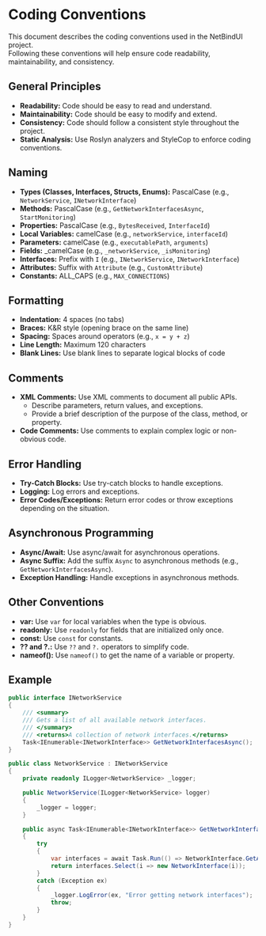 # Coding Conventions

This document describes the coding conventions used in the NetBindUI project.  
Following these conventions will help ensure code readability, maintainability, and consistency.

## General Principles

*   **Readability:** Code should be easy to read and understand.
*   **Maintainability:** Code should be easy to modify and extend.
*   **Consistency:** Code should follow a consistent style throughout the project.
*   **Static Analysis:** Use Roslyn analyzers and StyleCop to enforce coding conventions.

## Naming

*   **Types (Classes, Interfaces, Structs, Enums):** PascalCase (e.g., `NetworkService`, `INetworkInterface`)
*   **Methods:** PascalCase (e.g., `GetNetworkInterfacesAsync`, `StartMonitoring`)
*   **Properties:** PascalCase (e.g., `BytesReceived`, `InterfaceId`)
*   **Local Variables:** camelCase (e.g., `networkService`, `interfaceId`)
*   **Parameters:** camelCase (e.g., `executablePath`, `arguments`)
*   **Fields:** \_camelCase (e.g., `_networkService`, `_isMonitoring`)
*   **Interfaces:** Prefix with `I` (e.g., `INetworkService`, `INetworkInterface`)
*   **Attributes:** Suffix with `Attribute` (e.g., `CustomAttribute`)
*   **Constants:** ALL_CAPS (e.g., `MAX_CONNECTIONS`)

## Formatting

*   **Indentation:** 4 spaces (no tabs)
*   **Braces:** K&R style (opening brace on the same line)
*   **Spacing:** Spaces around operators (e.g., `x = y + z`)
*   **Line Length:** Maximum 120 characters
*   **Blank Lines:** Use blank lines to separate logical blocks of code

## Comments

*   **XML Comments:** Use XML comments to document all public APIs.
    *   Describe parameters, return values, and exceptions.
    *   Provide a brief description of the purpose of the class, method, or property.
*   **Code Comments:** Use comments to explain complex logic or non-obvious code.

## Error Handling

*   **Try-Catch Blocks:** Use try-catch blocks to handle exceptions.
*   **Logging:** Log errors and exceptions.
*   **Error Codes/Exceptions:** Return error codes or throw exceptions depending on the situation.

## Asynchronous Programming

*   **Async/Await:** Use async/await for asynchronous operations.
*   **Async Suffix:** Add the suffix `Async` to asynchronous methods (e.g., `GetNetworkInterfacesAsync`).
*   **Exception Handling:** Handle exceptions in asynchronous methods.

## Other Conventions

*   **var:** Use `var` for local variables when the type is obvious.
*   **readonly:** Use `readonly` for fields that are initialized only once.
*   **const:** Use `const` for constants.
*   **?? and ?.:** Use `??` and `?.` operators to simplify code.
*   **nameof():** Use `nameof()` to get the name of a variable or property.

## Example

```csharp
public interface INetworkService
{
    /// <summary>
    /// Gets a list of all available network interfaces.
    /// </summary>
    /// <returns>A collection of network interfaces.</returns>
    Task<IEnumerable<INetworkInterface>> GetNetworkInterfacesAsync();
}

public class NetworkService : INetworkService
{
    private readonly ILogger<NetworkService> _logger;

    public NetworkService(ILogger<NetworkService> logger)
    {
        _logger = logger;
    }

    public async Task<IEnumerable<INetworkInterface>> GetNetworkInterfacesAsync()
    {
        try
        {
            var interfaces = await Task.Run(() => NetworkInterface.GetAllNetworkInterfaces());
            return interfaces.Select(i => new NetworkInterface(i));
        }
        catch (Exception ex)
        {
            _logger.LogError(ex, "Error getting network interfaces");
            throw;
        }
    }
}